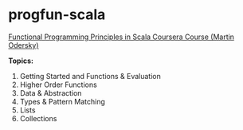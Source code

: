 # progfun-scala
[Functional Programming Principles in Scala Coursera Course (Martin Odersky)](https://www.coursera.org/learn/progfun1)

**Topics:**

1. Getting Started and Functions & Evaluation
2. Higher Order Functions
3. Data & Abstraction
4. Types & Pattern Matching
5. Lists
6. Collections
